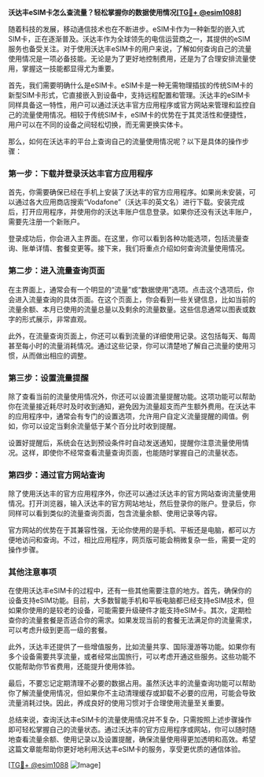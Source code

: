 **沃达丰eSIM卡怎么查流量？轻松掌握你的数据使用情况[[TG💪+ @esim1088](https://t.me/s/esim1088)]**

随着科技的发展，移动通信技术也在不断进步。eSIM卡作为一种新型的嵌入式SIM卡，正在逐渐普及。沃达丰作为全球领先的电信运营商之一，其提供的eSIM服务也备受关注。对于使用沃达丰eSIM卡的用户来说，了解如何查询自己的流量使用情况是一项必备技能。无论是为了更好地控制费用，还是为了合理安排流量使用，掌握这一技能都显得尤为重要。

首先，我们需要明确什么是eSIM卡。eSIM卡是一种无需物理插拔的传统SIM卡的新型SIM卡形式，它直接嵌入到设备中，支持远程配置和管理。沃达丰的eSIM卡同样具备这一特性，用户可以通过沃达丰官方应用程序或官方网站来管理和监控自己的流量使用情况。相较于传统SIM卡，eSIM卡的优势在于其灵活性和便捷性，用户可以在不同的设备之间轻松切换，而无需更换实体卡。

那么，如何在沃达丰的平台上查询自己的流量使用情况呢？以下是具体的操作步骤：

### 第一步：下载并登录沃达丰官方应用程序

首先，你需要确保已经在手机上安装了沃达丰的官方应用程序。如果尚未安装，可以通过各大应用商店搜索“Vodafone”（沃达丰的英文名）进行下载。安装完成后，打开应用程序，并使用你的沃达丰账户信息登录。如果你还没有沃达丰账户，需要先注册一个新账户。

登录成功后，你会进入主界面。在这里，你可以看到各种功能选项，包括流量查询、账单详情、套餐变更等。接下来，我们将重点介绍如何查询流量使用情况。

### 第二步：进入流量查询页面

在主界面上，通常会有一个明显的“流量”或“数据使用”选项。点击这个选项后，你会进入流量查询的具体页面。在这个页面上，你会看到一些关键信息，比如当前的流量余额、本月已使用的流量总量以及剩余的流量数量。这些信息通常以图表或数字的形式展示，非常直观。

此外，在流量查询页面上，你还可以看到流量的详细使用记录。这包括每天、每周甚至每小时的流量消耗情况。通过这些记录，你可以清楚地了解自己流量的使用习惯，从而做出相应的调整。

### 第三步：设置流量提醒

除了查看当前的流量使用情况外，你还可以设置流量提醒功能。这项功能可以帮助你在流量接近耗尽时及时收到通知，避免因为流量超支而产生额外费用。在沃达丰的应用程序中，通常会有专门的设置选项，允许用户自定义流量提醒的阈值。例如，你可以设定当剩余流量低于某个百分比时收到提醒。

设置好提醒后，系统会在达到预设条件时自动发送通知，提醒你注意流量使用情况。这样，即使你不经常查看流量查询页面，也能随时掌握自己的流量状态。

### 第四步：通过官方网站查询

除了使用沃达丰的官方应用程序外，你还可以通过沃达丰的官方网站查询流量使用情况。打开浏览器，输入沃达丰的官方网站地址，然后登录你的账户。登录后，你同样可以看到类似的流量查询页面，包含流量余额、使用记录等内容。

官方网站的优势在于其兼容性强，无论你使用的是手机、平板还是电脑，都可以方便地访问和查询。不过，相比应用程序，网页版可能会稍微复杂一些，需要一定的操作步骤。

### 其他注意事项

在使用沃达丰eSIM卡的过程中，还有一些其他需要注意的地方。首先，确保你的设备支持eSIM功能。目前，大多数智能手机和平板电脑都已经支持eSIM技术，但如果你使用的是较老的设备，可能需要升级硬件才能支持eSIM卡。其次，定期检查你的流量套餐是否适合你的需求。如果发现当前的套餐无法满足你的流量需求，可以考虑升级到更高一级的套餐。

此外，沃达丰还提供了一些增值服务，比如流量共享、国际漫游等功能。如果你有多个设备需要共享流量，或者经常出国旅行，可以考虑开通这些服务。这些功能不仅能帮助你节省费用，还能提升使用体验。

最后，不要忘记定期清理不必要的数据占用。虽然沃达丰的流量查询功能可以帮助你了解流量使用情况，但如果你不主动清理缓存或卸载不必要的应用，可能会导致流量消耗过快。因此，养成良好的使用习惯对于合理使用流量至关重要。

总结来说，查询沃达丰eSIM卡的流量使用情况并不复杂，只需按照上述步骤操作即可轻松掌握自己的流量状态。通过沃达丰的官方应用程序或网站，你可以随时随地查看流量余额、使用记录以及设置提醒，确保流量使用得更加透明和高效。希望这篇文章能帮助你更好地利用沃达丰eSIM卡的服务，享受更优质的通信体验。

[[TG💪+ @esim1088](https://t.me/s/esim1088) ![Image](https://i.postimg.cc/4NQfJmqS/Snipaste-2025-05-13-00-14-12.png)]